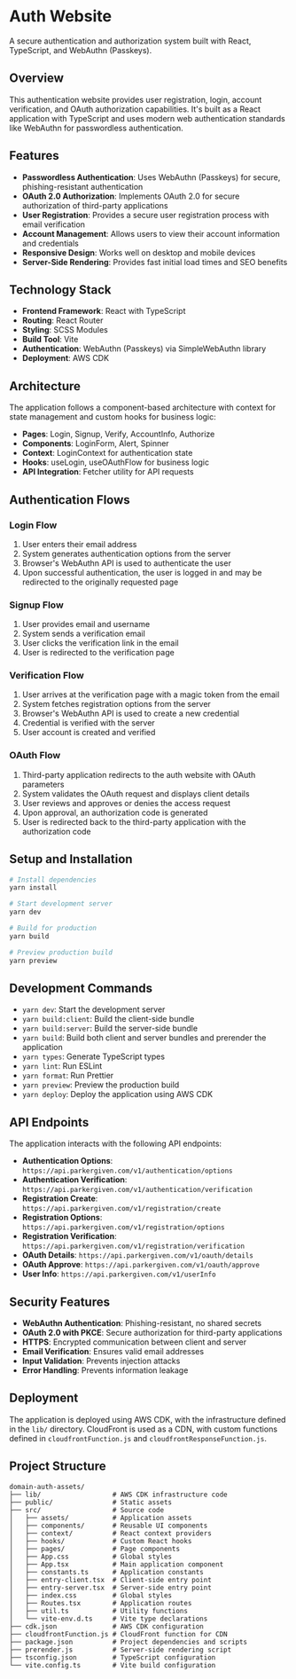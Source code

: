 # Auth Website

A secure authentication and authorization system built with React, TypeScript, and WebAuthn (Passkeys).

## Overview

This authentication website provides user registration, login, account verification, and OAuth authorization capabilities. It's built as a React application with TypeScript and uses modern web authentication standards like WebAuthn for passwordless authentication.

## Features

- **Passwordless Authentication**: Uses WebAuthn (Passkeys) for secure, phishing-resistant authentication
- **OAuth 2.0 Authorization**: Implements OAuth 2.0 for secure authorization of third-party applications
- **User Registration**: Provides a secure user registration process with email verification
- **Account Management**: Allows users to view their account information and credentials
- **Responsive Design**: Works well on desktop and mobile devices
- **Server-Side Rendering**: Provides fast initial load times and SEO benefits

## Technology Stack

- **Frontend Framework**: React with TypeScript
- **Routing**: React Router
- **Styling**: SCSS Modules
- **Build Tool**: Vite
- **Authentication**: WebAuthn (Passkeys) via SimpleWebAuthn library
- **Deployment**: AWS CDK

## Architecture

The application follows a component-based architecture with context for state management and custom hooks for business logic:

- **Pages**: Login, Signup, Verify, AccountInfo, Authorize
- **Components**: LoginForm, Alert, Spinner
- **Context**: LoginContext for authentication state
- **Hooks**: useLogin, useOAuthFlow for business logic
- **API Integration**: Fetcher utility for API requests

## Authentication Flows

### Login Flow

1. User enters their email address
2. System generates authentication options from the server
3. Browser's WebAuthn API is used to authenticate the user
4. Upon successful authentication, the user is logged in and may be redirected to the originally requested page

### Signup Flow

1. User provides email and username
2. System sends a verification email
3. User clicks the verification link in the email
4. User is redirected to the verification page

### Verification Flow

1. User arrives at the verification page with a magic token from the email
2. System fetches registration options from the server
3. Browser's WebAuthn API is used to create a new credential
4. Credential is verified with the server
5. User account is created and verified

### OAuth Flow

1. Third-party application redirects to the auth website with OAuth parameters
2. System validates the OAuth request and displays client details
3. User reviews and approves or denies the access request
4. Upon approval, an authorization code is generated
5. User is redirected back to the third-party application with the authorization code

## Setup and Installation

```bash
# Install dependencies
yarn install

# Start development server
yarn dev

# Build for production
yarn build

# Preview production build
yarn preview
```

## Development Commands

- `yarn dev`: Start the development server
- `yarn build:client`: Build the client-side bundle
- `yarn build:server`: Build the server-side bundle
- `yarn build`: Build both client and server bundles and prerender the application
- `yarn types`: Generate TypeScript types
- `yarn lint`: Run ESLint
- `yarn format`: Run Prettier
- `yarn preview`: Preview the production build
- `yarn deploy`: Deploy the application using AWS CDK

## API Endpoints

The application interacts with the following API endpoints:

- **Authentication Options**: `https://api.parkergiven.com/v1/authentication/options`
- **Authentication Verification**: `https://api.parkergiven.com/v1/authentication/verification`
- **Registration Create**: `https://api.parkergiven.com/v1/registration/create`
- **Registration Options**: `https://api.parkergiven.com/v1/registration/options`
- **Registration Verification**: `https://api.parkergiven.com/v1/registration/verification`
- **OAuth Details**: `https://api.parkergiven.com/v1/oauth/details`
- **OAuth Approve**: `https://api.parkergiven.com/v1/oauth/approve`
- **User Info**: `https://api.parkergiven.com/v1/userInfo`

## Security Features

- **WebAuthn Authentication**: Phishing-resistant, no shared secrets
- **OAuth 2.0 with PKCE**: Secure authorization for third-party applications
- **HTTPS**: Encrypted communication between client and server
- **Email Verification**: Ensures valid email addresses
- **Input Validation**: Prevents injection attacks
- **Error Handling**: Prevents information leakage

## Deployment

The application is deployed using AWS CDK, with the infrastructure defined in the `lib/` directory. CloudFront is used as a CDN, with custom functions defined in `cloudfrontFunction.js` and `cloudfrontResponseFunction.js`.

## Project Structure

```
domain-auth-assets/
├── lib/                  # AWS CDK infrastructure code
├── public/               # Static assets
├── src/                  # Source code
│   ├── assets/           # Application assets
│   ├── components/       # Reusable UI components
│   ├── context/          # React context providers
│   ├── hooks/            # Custom React hooks
│   ├── pages/            # Page components
│   ├── App.css           # Global styles
│   ├── App.tsx           # Main application component
│   ├── constants.ts      # Application constants
│   ├── entry-client.tsx  # Client-side entry point
│   ├── entry-server.tsx  # Server-side entry point
│   ├── index.css         # Global styles
│   ├── Routes.tsx        # Application routes
│   ├── util.ts           # Utility functions
│   └── vite-env.d.ts     # Vite type declarations
├── cdk.json              # AWS CDK configuration
├── cloudfrontFunction.js # CloudFront function for CDN
├── package.json          # Project dependencies and scripts
├── prerender.js          # Server-side rendering script
├── tsconfig.json         # TypeScript configuration
└── vite.config.ts        # Vite build configuration
```
